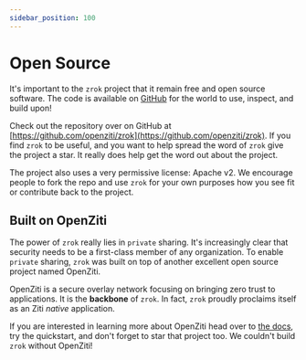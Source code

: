 ```yaml
---
sidebar_position: 100
---
```


# Open Source

It's important to the `zrok` project that it remain free and open source software. The code is available on [GitHub](https://github.com/openziti/zrok)
for the world to use, inspect, and build upon!

Check out the repository over on GitHub at [https://github.com/openziti/zrok](https://github.com/openziti/zrok).  If you find `zrok` to be useful, and
you want to help spread the word of `zrok` give the project a star. It really does help get the word out about the
project.

The project also uses a very permissive license: Apache v2. We encourage people to fork the repo and use `zrok` for your own purposes how you see fit or contribute back to the project.

## Built on OpenZiti

The power of `zrok` really lies in `private` sharing. It's increasingly clear that security needs to be a first-class
member of any organization. To enable `private` sharing, `zrok` was built on top of another excellent open source project named OpenZiti.

OpenZiti is a secure overlay network focusing on bringing zero trust to applications. It is the __backbone__ of `zrok`.
In fact, `zrok` proudly proclaims itself as an Ziti _native_ application.

If you are interested in learning more about OpenZiti head over to [the docs](https://docs.openziti.io/docs/learn/introduction/), try the quickstart, and don't forget to star that project too. We couldn't build `zrok` without OpenZiti!
